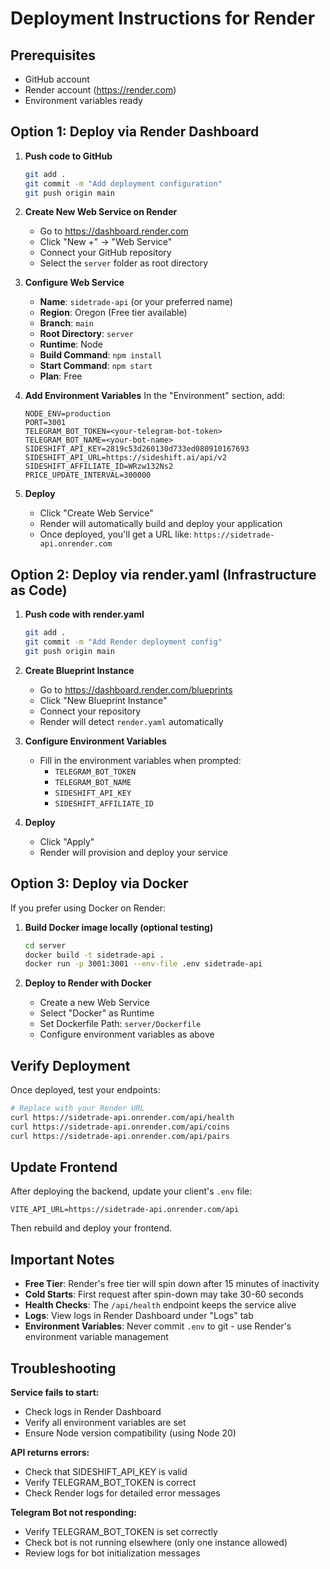# Deployment Instructions for Render

## Prerequisites
- GitHub account
- Render account (https://render.com)
- Environment variables ready

## Option 1: Deploy via Render Dashboard

1. **Push code to GitHub**
   ```bash
   git add .
   git commit -m "Add deployment configuration"
   git push origin main
   ```

2. **Create New Web Service on Render**
   - Go to https://dashboard.render.com
   - Click "New +" → "Web Service"
   - Connect your GitHub repository
   - Select the `server` folder as root directory

3. **Configure Web Service**
   - **Name**: `sidetrade-api` (or your preferred name)
   - **Region**: Oregon (Free tier available)
   - **Branch**: `main`
   - **Root Directory**: `server`
   - **Runtime**: Node
   - **Build Command**: `npm install`
   - **Start Command**: `npm start`
   - **Plan**: Free

4. **Add Environment Variables**
   In the "Environment" section, add:
   ```
   NODE_ENV=production
   PORT=3001
   TELEGRAM_BOT_TOKEN=<your-telegram-bot-token>
   TELEGRAM_BOT_NAME=<your-bot-name>
   SIDESHIFT_API_KEY=2819c53d260130d733ed080910167693
   SIDESHIFT_API_URL=https://sideshift.ai/api/v2
   SIDESHIFT_AFFILIATE_ID=WRzw132Ns2
   PRICE_UPDATE_INTERVAL=300000
   ```

5. **Deploy**
   - Click "Create Web Service"
   - Render will automatically build and deploy your application
   - Once deployed, you'll get a URL like: `https://sidetrade-api.onrender.com`

## Option 2: Deploy via render.yaml (Infrastructure as Code)

1. **Push code with render.yaml**
   ```bash
   git add .
   git commit -m "Add Render deployment config"
   git push origin main
   ```

2. **Create Blueprint Instance**
   - Go to https://dashboard.render.com/blueprints
   - Click "New Blueprint Instance"
   - Connect your repository
   - Render will detect `render.yaml` automatically

3. **Configure Environment Variables**
   - Fill in the environment variables when prompted:
     - `TELEGRAM_BOT_TOKEN`
     - `TELEGRAM_BOT_NAME`
     - `SIDESHIFT_API_KEY`
     - `SIDESHIFT_AFFILIATE_ID`

4. **Deploy**
   - Click "Apply"
   - Render will provision and deploy your service

## Option 3: Deploy via Docker

If you prefer using Docker on Render:

1. **Build Docker image locally (optional testing)**
   ```bash
   cd server
   docker build -t sidetrade-api .
   docker run -p 3001:3001 --env-file .env sidetrade-api
   ```

2. **Deploy to Render with Docker**
   - Create a new Web Service
   - Select "Docker" as Runtime
   - Set Dockerfile Path: `server/Dockerfile`
   - Configure environment variables as above

## Verify Deployment

Once deployed, test your endpoints:

```bash
# Replace with your Render URL
curl https://sidetrade-api.onrender.com/api/health
curl https://sidetrade-api.onrender.com/api/coins
curl https://sidetrade-api.onrender.com/api/pairs
```

## Update Frontend

After deploying the backend, update your client's `.env` file:

```env
VITE_API_URL=https://sidetrade-api.onrender.com/api
```

Then rebuild and deploy your frontend.

## Important Notes

- **Free Tier**: Render's free tier will spin down after 15 minutes of inactivity
- **Cold Starts**: First request after spin-down may take 30-60 seconds
- **Health Checks**: The `/api/health` endpoint keeps the service alive
- **Logs**: View logs in Render Dashboard under "Logs" tab
- **Environment Variables**: Never commit `.env` to git - use Render's environment variable management

## Troubleshooting

**Service fails to start:**
- Check logs in Render Dashboard
- Verify all environment variables are set
- Ensure Node version compatibility (using Node 20)

**API returns errors:**
- Check that SIDESHIFT_API_KEY is valid
- Verify TELEGRAM_BOT_TOKEN is correct
- Check Render logs for detailed error messages

**Telegram Bot not responding:**
- Verify TELEGRAM_BOT_TOKEN is set correctly
- Check bot is not running elsewhere (only one instance allowed)
- Review logs for bot initialization messages
